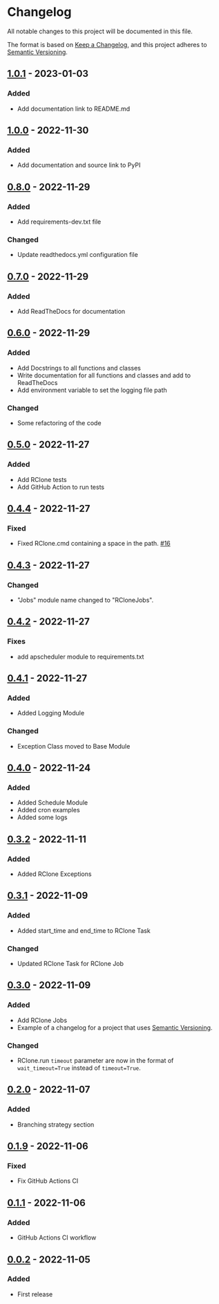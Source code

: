 # Changelog

All notable changes to this project will be documented in this file.

The format is based on [Keep a Changelog](https://keepachangelog.com/en/1.0.0/),
and this project adheres to [Semantic Versioning](https://semver.org/spec/v2.0.0.html).

## [1.0.1] - 2023-01-03

### Added

- Add documentation link to README.md

## [1.0.0] - 2022-11-30

### Added

- Add documentation and source link to PyPI

## [0.8.0] - 2022-11-29

### Added

- Add requirements-dev.txt file

### Changed

- Update readthedocs.yml configuration file

## [0.7.0] - 2022-11-29

### Added

- Add ReadTheDocs for documentation

## [0.6.0] - 2022-11-29

### Added

- Add Docstrings to all functions and classes
- Write documentation for all functions and classes and add to ReadTheDocs
- Add environment variable to set the logging file path

### Changed

- Some refactoring of the code

## [0.5.0] - 2022-11-27

### Added

- Add RClone tests
- Add GitHub Action to run tests

## [0.4.4] - 2022-11-27

### Fixed

- Fixed RClone.cmd containing a space in the path. [#16](https://github.com/batuhan0sanli/rclone-manager/issues/16)

## [0.4.3] - 2022-11-27

### Changed

- "Jobs" module name changed to "RCloneJobs".

## [0.4.2] - 2022-11-27

### Fixes

- add apscheduler module to requirements.txt

## [0.4.1] - 2022-11-27

### Added

- Added Logging Module

### Changed

- Exception Class moved to Base Module

## [0.4.0] - 2022-11-24

### Added

- Added Schedule Module
- Added cron examples
- Added some logs

## [0.3.2] - 2022-11-11

### Added

- Added RClone Exceptions

## [0.3.1] - 2022-11-09

### Added

- Added start_time and end_time to RClone Task

### Changed

- Updated RClone Task for RClone Job

## [0.3.0] - 2022-11-09

### Added

- Add RClone Jobs
- Example of a changelog for a project that uses [Semantic Versioning](https://semver.org/).

### Changed

- RClone.run `timeout` parameter are now in the format of `wait_timeout=True` instead of `timeout=True`.

## [0.2.0] - 2022-11-07

### Added

- Branching strategy section

## [0.1.9] - 2022-11-06

### Fixed

- Fix GitHub Actions CI

## [0.1.1] - 2022-11-06

### Added

- GitHub Actions CI workflow

## [0.0.2] - 2022-11-05

### Added

- First release

[1.0.1]: https://github.com/batuhan0sanli/rclone-manager/compare/1.0.0...1.0.1

[1.0.0]: https://github.com/batuhan0sanli/rclone-manager/compare/0.8.0...1.0.0

[0.8.0]: https://github.com/batuhan0sanli/rclone-manager/compare/0.7.0...0.8.0

[0.7.0]: https://github.com/batuhan0sanli/rclone-manager/compare/0.6.0...0.7.0

[0.6.0]: https://github.com/batuhan0sanli/rclone-manager/compare/0.5.0...0.6.0

[0.5.0]: https://github.com/batuhan0sanli/rclone-manager/compare/0.4.4...0.5.0

[0.4.4]: https://github.com/batuhan0sanli/rclone-manager/compare/0.4.3...0.4.4

[0.4.3]: https://github.com/batuhan0sanli/rclone-manager/compare/0.4.2...0.4.3

[0.4.2]: https://github.com/batuhan0sanli/rclone-manager/compare/0.4.1...0.4.2

[0.4.1]: https://github.com/batuhan0sanli/rclone-manager/compare/0.4.0...0.4.1

[0.4.0]: https://github.com/batuhan0sanli/rclone-manager/compare/0.3.2...0.4.0

[0.3.2]: https://github.com/batuhan0sanli/rclone-manager/compare/0.3.1...0.3.2

[0.3.1]: https://github.com/batuhan0sanli/rclone-manager/compare/0.3.0...0.3.1

[0.3.0]: https://github.com/batuhan0sanli/rclone-manager/compare/0.2.0...0.3.0

[0.2.0]: https://github.com/batuhan0sanli/rclone-manager/compare/0.1.9...0.2.0

[0.1.9]: https://github.com/batuhan0sanli/rclone-manager/compare/0.1.1...0.1.9

[0.1.1]: https://github.com/batuhan0sanli/rclone-manager/compare/0.0.2...0.1.1

[0.0.2]: https://github.com/batuhan0sanli/rclone-manager/releases/tag/0.0.2
